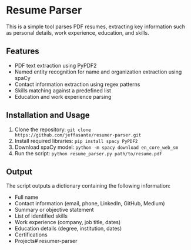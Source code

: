 # Resume Parser

This is a simple tool parses PDF resumes, extracting key information such as personal details, work experience, education, and skills.

## Features

* PDF text extraction using PyPDF2
* Named entity recognition for name and organization extraction using spaCy
* Contact information extraction using regex patterns
* Skills matching against a predefined list
* Education and work experience parsing

## Installation and Usage

1. Clone the repository: `git clone https://github.com/jeffasante/resumer-parser.git`
2. Install required libraries: `pip install spacy PyPDF2`
3. Download spaCy model: `python -m spacy download en_core_web_sm`
4. Run the script: `python resume_parser.py path/to/resume.pdf`

## Output

The script outputs a dictionary containing the following information:

* Full name
* Contact information (email, phone, LinkedIn, GitHub, Medium)
* Summary or objective statement
* List of identified skills
* Work experience (company, job title, dates)
* Education details (degree, institution, dates)
* Certifications
* Projects# resumer-parser



